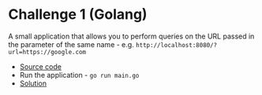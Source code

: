 # Challenge 1 (Golang)

A small application that allows you to perform queries on the URL passed in the parameter of the same name - e.g. `http://localhost:8080/?url=https://google.com`

- [Source code](main.go)
- Run the application - `go run main.go`
- [Solution](solution.md)
